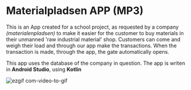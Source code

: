 # Materialpladsen APP (MP3)

This is an App created for a school project, as requested by a company *(materialenpladsen)* to make it easier for the customer to buy materials in their unmanned 'raw industrial material' shop.
Customers can come and weigh their load and through our app make the transactions. When the transaction is made, through the app, the gate automatically opens.

This app uses the database of the company in question. The app is writen in **Android Studio**, using **Kotlin**

![ezgif com-video-to-gif](https://github.com/ChviChvi/MP3/assets/91070897/27cd1abb-4c0a-47df-82b9-a9482d3c074f)
